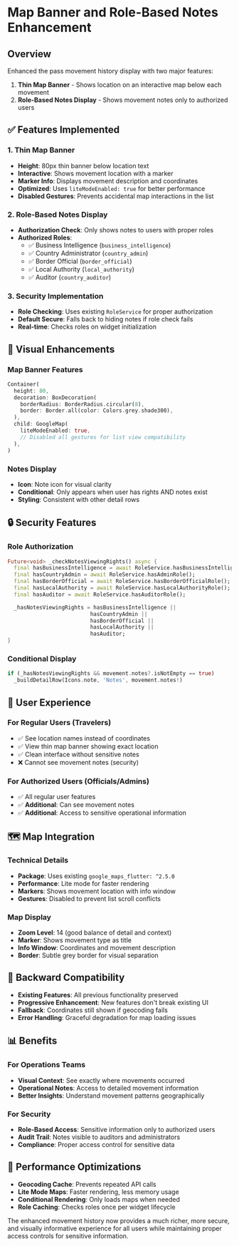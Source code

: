 # Map Banner and Role-Based Notes Enhancement

## Overview
Enhanced the pass movement history display with two major features:
1. **Thin Map Banner** - Shows location on an interactive map below each movement
2. **Role-Based Notes Display** - Shows movement notes only to authorized users

## ✅ Features Implemented

### 1. Thin Map Banner
- **Height**: 80px thin banner below location text
- **Interactive**: Shows movement location with a marker
- **Marker Info**: Displays movement description and coordinates
- **Optimized**: Uses `liteModeEnabled: true` for better performance
- **Disabled Gestures**: Prevents accidental map interactions in the list

### 2. Role-Based Notes Display
- **Authorization Check**: Only shows notes to users with proper roles
- **Authorized Roles**:
  - ✅ Business Intelligence (`business_intelligence`)
  - ✅ Country Administrator (`country_admin`)
  - ✅ Border Official (`border_official`)
  - ✅ Local Authority (`local_authority`)
  - ✅ Auditor (`country_auditor`)

### 3. Security Implementation
- **Role Checking**: Uses existing `RoleService` for proper authorization
- **Default Secure**: Falls back to hiding notes if role check fails
- **Real-time**: Checks roles on widget initialization

## 🎨 Visual Enhancements

### Map Banner Features
```dart
Container(
  height: 80,
  decoration: BoxDecoration(
    borderRadius: BorderRadius.circular(8),
    border: Border.all(color: Colors.grey.shade300),
  ),
  child: GoogleMap(
    liteModeEnabled: true,
    // Disabled all gestures for list view compatibility
  ),
)
```

### Notes Display
- **Icon**: Note icon for visual clarity
- **Conditional**: Only appears when user has rights AND notes exist
- **Styling**: Consistent with other detail rows

## 🔒 Security Features

### Role Authorization
```dart
Future<void> _checkNotesViewingRights() async {
  final hasBusinessIntelligence = await RoleService.hasBusinessIntelligenceRole();
  final hasCountryAdmin = await RoleService.hasAdminRole();
  final hasBorderOfficial = await RoleService.hasBorderOfficialRole();
  final hasLocalAuthority = await RoleService.hasLocalAuthorityRole();
  final hasAuditor = await RoleService.hasAuditorRole();

  _hasNotesViewingRights = hasBusinessIntelligence || 
                          hasCountryAdmin || 
                          hasBorderOfficial || 
                          hasLocalAuthority || 
                          hasAuditor;
}
```

### Conditional Display
```dart
if (_hasNotesViewingRights && movement.notes?.isNotEmpty == true)
  _buildDetailRow(Icons.note, 'Notes', movement.notes!)
```

## 📱 User Experience

### For Regular Users (Travelers)
- ✅ See location names instead of coordinates
- ✅ View thin map banner showing exact location
- ✅ Clean interface without sensitive notes
- ❌ Cannot see movement notes (security)

### For Authorized Users (Officials/Admins)
- ✅ All regular user features
- ✅ **Additional**: Can see movement notes
- ✅ **Additional**: Access to sensitive operational information

## 🗺️ Map Integration

### Technical Details
- **Package**: Uses existing `google_maps_flutter: ^2.5.0`
- **Performance**: Lite mode for faster rendering
- **Markers**: Shows movement location with info window
- **Gestures**: Disabled to prevent list scroll conflicts

### Map Display
- **Zoom Level**: 14 (good balance of detail and context)
- **Marker**: Shows movement type as title
- **Info Window**: Coordinates and movement description
- **Border**: Subtle grey border for visual separation

## 🔄 Backward Compatibility
- **Existing Features**: All previous functionality preserved
- **Progressive Enhancement**: New features don't break existing UI
- **Fallback**: Coordinates still shown if geocoding fails
- **Error Handling**: Graceful degradation for map loading issues

## 📊 Benefits

### For Operations Teams
- **Visual Context**: See exactly where movements occurred
- **Operational Notes**: Access to detailed movement information
- **Better Insights**: Understand movement patterns geographically

### For Security
- **Role-Based Access**: Sensitive information only to authorized users
- **Audit Trail**: Notes visible to auditors and administrators
- **Compliance**: Proper access control for sensitive data

## 🚀 Performance Optimizations
- **Geocoding Cache**: Prevents repeated API calls
- **Lite Mode Maps**: Faster rendering, less memory usage
- **Conditional Rendering**: Only loads maps when needed
- **Role Caching**: Checks roles once per widget lifecycle

The enhanced movement history now provides a much richer, more secure, and visually informative experience for all users while maintaining proper access controls for sensitive information.